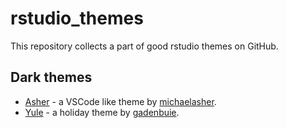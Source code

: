 # rstudio_themes
This repository collects a part of good rstudio themes on GitHub.
## Dark themes
- [Asher](https://github.com/michaelasher/CustomRStudioTheme) - a VSCode like theme by [michaelasher](https://github.com/michaelasher).
- [Yule](https://github.com/gadenbuie/yule-rstudio) - a holiday theme by [gadenbuie](https://github.com/gadenbuie).
